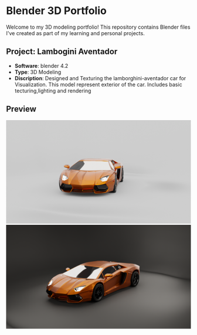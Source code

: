 # Blender 3D Portfolio

Welcome to my 3D modeling portfolio! This repository contains Blender files I've created as part of my learning and personal projects.

## Project: Lambogini Aventador

- **Software**: blender 4.2
- **Type**: 3D Modeling
- **Discription**: Designed and Texturing the lamborghini-aventador car for Visualization. This model represent exterior of the car. Includes basic tecturing,lighting and rendering

## Preview

![Preview](https://github.com/ABALions-github/CarProject-/blob/365555775eb94f577e945288104bcbdf9dd6e788/Render%202.png)
![Preview](https://github.com/ABALions-github/CarProject-/blob/b534435e8b36c88d357aa6ca3daaa2322a89938c/Render.png)
